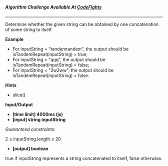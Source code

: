 

##### Algorithm Challenge Available At [CodeFights](https://codefights.com/arcade/code-arcade/book-market/2SDWWyHY9Xw5CpphY)
---
Determine whether the given string can be obtained by one concatenation of some string to itself.

**Example**

-   For inputString = "tandemtandem", the output should be
isTandemRepeat(inputString) = true;
-   For inputString = "qqq", the output should be
isTandemRepeat(inputString) = false;
-   For inputString = "2w2ww", the output should be
isTandemRepeat(inputString) = false.

**Hints**
-   slice()

**Input/Output**

- **[time limit] 4000ms (js)**
- **[input] string inputString**

*Guaranteed constraints:*

2 ≤ inputString.length ≤ 20

-   **[output] boolean**

true if inputString represents a string concatenated to itself, false otherwise.